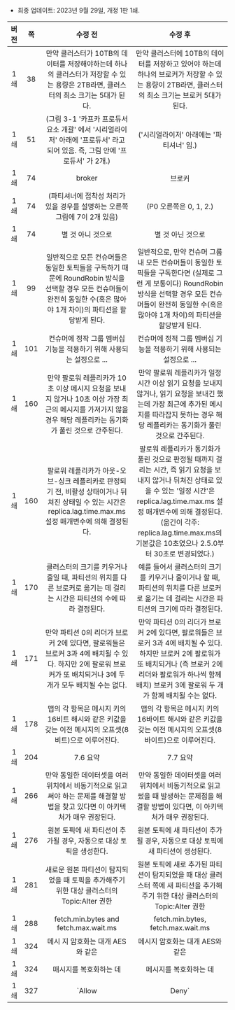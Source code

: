 - 최종 업데이트: 2023년 9월 29일, 개정 1판 1쇄.

|버전 |쪽  |수정 전                                                                   |수정 후                                                                       |
|:-:|:-:|:---------------------------------------------------------------------:|:-------------------------------------------------------------------------:|
|1쇄|38|만약 클러스터가 10TB의 데이터를 저장해야하는데 하나의 클러스터가 저장할 수 있는 용량은 2TB라면, 클러스터의 최소 크기는 5대가 된다.|만약 클러스터에 10TB의 데이터를 저장하고 있어야 하는데 하나의 브로커가 저장할 수 있는 용량이 2TB라면, 클러스터의 최소 크기는 브로커 5대가 된다.|
|1쇄|51|(그림 3-1 '카프카 프로듀서 요소 개괄' 에서 '시리얼라이저' 아래에 '프로듀서' 라고 되어 있음. 즉, 그림 안에 '프로듀서' 가 2개.)|('시리얼라이저' 아래에는 '파티셔너' 임.)|
|1쇄|74|broker|브로커|
|1쇄|74|(파티셔너에 접착성 처리가 있을 경우를 설명하는 오른쪽 그림에 7이 2개 있음)|(P0 오른쪽은 0, 1, 2.)|
|1쇄|74|별 것 아니 것으로|별 것 아닌 것으로|
|1쇄|99|일반적으로 모든 컨슈머들은 동일한 토픽들을 구독하기 때문에 RoundRobin 방식을 선택할 경우 모든 컨슈머들이 완전히 동일한 수(혹은 많아야 1개 차이)의 파티션을 할당받게 된다.|일반적으로, 만약 컨슈머 그룹 내 모든 컨슈머들이 동일한 토픽들을 구독한다면 (실제로 그런 게 보통이다) RoundRobin 방식을 선택할 경우 모든 컨슈머들이 완전히 동일한 수(혹은 많아야 1개 차이)의 파티션을 할당받게 된다.|
|1쇄|101|컨슈머에 정작 그룹 멤버십 기능을 적용하기 위해 사용되는 설정으로 ...|컨슈머에 정적 그룹 멤버십 기능을 적용하기 위해 사용되는 설정으로 ...|
|1쇄|160|만약 팔로워 레플리카가 10초 이상 메시지 요청을 보내지 않거나 10초 이상 가장 최근의 메시지를 가져가지 않을 경우 해당 레플리카는 동기화가 풀린 것으로 간주된다.|만약 팔로워 레플리카가 일정 시간 이상 읽기 요청을 보내지 않거나, 읽기 요청을 보내긴 했는데 가장 최근에 추가된 메시지를 따라잡지 못하는 경우 해당 레플리카는 동기화가 풀린 것으로 간주된다.|
|1쇄|160|팔로워 레플리카가 아웃-오브-싱크 레플리카로 판정되기 전, 비활성 상태이거나 뒤쳐진 상태일 수 있는 시간은 replica.lag.time.max.ms 설정 매개변수에 의해 결정된다.|팔로워 레플리카가 동기화가 풀린 것으로 판정될 때까지 걸리는 시간, 즉 읽기 요청을 보내지 않거나 뒤쳐진 상태로 있을 수 있는 '일정 시간'은 replica.lag.time.max.ms 설정 매개변수에 의해 결정된다. (옮긴이 각주: replica.lag.time.max.ms의 기본값은 10초였으나 2.5.0부터 30초로 변경되었다.)|
|1쇄|170|클러스터의 크기를 키우거나 줄일 때, 파티션의 위치를 다른 브로커로 옮기는 데 걸리는 시간은 파티션의 수에 따라 결정된다.|예를 들어서 클러스터의 크기를 키우거나 줄이거나 할 때, 파티션의 위치를 다른 브로커로 옮기는 데 걸리는 시간은 파티션의 크기에 따라 결정된다.|
|1쇄|171|만약 파티션 0의 리더가 브로커 2에 있다면, 팔로워들은 브로커 3과 4에 배치될 수 있다. 하지만 2에 팔로워 브로커가 또 배치되거나 3에 두 개가 모두 배치될 수는 없다.|만약 파티션 0의 리더가 브로커 2에 있다면, 팔로워들은 브로커 3과 4에 배치될 수 있다. 하지만 브로커 2에 팔로워가 또 배치되거나 (즉 브로커 2에 리더와 팔로워가 하나씩 함께 배치) 브로커 3에 팔로워 두 개가 함께 배치될 수는 없다.|
|1쇄|178|맵의 각 항목은 메시지 키의 16비트 해시와 같은 키값을 갖는 이전 메시지의 오프셋(8비트)으로 이루어진다.|맵의 각 항목은 메시지 키의 16바이트 해시와 같은 키값을 갖는 이전 메시지의 오프셋(8바이트)으로 이루어진다.|
|1쇄|204|7.6 요약|7.7 요약|
|1쇄 |266|만약 동일한 데이터셋을 여러 위치에서 비동기적으로 읽고써야 하는 문제를 해결할 방법을 찾고 있다면 이 아키텍처가 매우 권장된다.|만약 동일한 데이터셋을 여러 위치에서 비동기적으로 읽고 썼을 때 발생하는 문제점을 해결할 방법이 있다면, 이 아키텍처가 매우 권장된다.|
|1쇄 |276|원본 토픽에 새 파티션이 추가될 경우, 자동으로 대상 토픽을 생성한다.|원본 토픽에 새 파티션이 추가될 경우, 자동으로 대상 토픽에 새 파티션이 생성된다.|
|1쇄 |281|새로운 원본 파티션이 탐지되었을 때 토픽을 추가해주기 위한 대상 클러스터의 Topic:Alter 권한|원본 토픽에 새로 추가된 파티션이 탐지되었을 때 대상 클러스터 쪽에 새 파티션을 추가해주기 위한 대상 클러스터의 Topic:Alter 권한|
|1쇄 |288|fetch.min.bytes and fetch.max.wait.ms|fetch.min.bytes, fetch.max.wait.ms|
|1쇄|324|메시 지 암호화는 대개 AES와 같은|메시지 암호화는 대개 AES와 같은|
|1쇄|324|매시지를 복호화하는 데|메시지를 복호화하는 데|
|1쇄|327|`Allow|Deny`|`Allow` `|` `Deny`|
